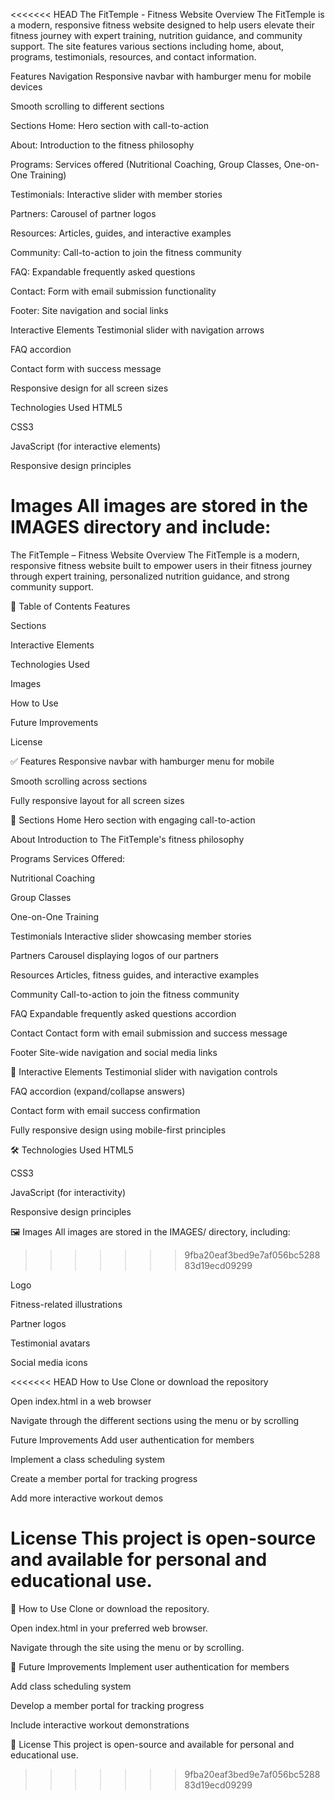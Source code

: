 <<<<<<< HEAD
The FitTemple - Fitness Website Overview The FitTemple is a modern, responsive fitness website designed to help users elevate their fitness journey with expert training, nutrition guidance, and community support. The site features various sections including home, about, programs, testimonials, resources, and contact information.

Features Navigation Responsive navbar with hamburger menu for mobile devices

Smooth scrolling to different sections

Sections Home: Hero section with call-to-action

About: Introduction to the fitness philosophy

Programs: Services offered (Nutritional Coaching, Group Classes, One-on-One Training)

Testimonials: Interactive slider with member stories

Partners: Carousel of partner logos

Resources: Articles, guides, and interactive examples

Community: Call-to-action to join the fitness community

FAQ: Expandable frequently asked questions

Contact: Form with email submission functionality

Footer: Site navigation and social links

Interactive Elements Testimonial slider with navigation arrows

FAQ accordion

Contact form with success message

Responsive design for all screen sizes

Technologies Used HTML5

CSS3

JavaScript (for interactive elements)

Responsive design principles

Images All images are stored in the IMAGES directory and include:
=======
The FitTemple – Fitness Website Overview
The FitTemple is a modern, responsive fitness website built to empower users in their fitness journey through expert training, personalized nutrition guidance, and strong community support.

🔗 Table of Contents
Features

Sections

Interactive Elements

Technologies Used

Images

How to Use

Future Improvements

License

✅ Features
Responsive navbar with hamburger menu for mobile

Smooth scrolling across sections

Fully responsive layout for all screen sizes

📂 Sections
Home
Hero section with engaging call-to-action

About
Introduction to The FitTemple's fitness philosophy

Programs
Services Offered:

Nutritional Coaching

Group Classes

One-on-One Training

Testimonials
Interactive slider showcasing member stories

Partners
Carousel displaying logos of our partners

Resources
Articles, fitness guides, and interactive examples

Community
Call-to-action to join the fitness community

FAQ
Expandable frequently asked questions accordion

Contact
Contact form with email submission and success message

Footer
Site-wide navigation and social media links

🧩 Interactive Elements
Testimonial slider with navigation controls

FAQ accordion (expand/collapse answers)

Contact form with email success confirmation

Fully responsive design using mobile-first principles

🛠️ Technologies Used
HTML5

CSS3

JavaScript (for interactivity)

Responsive design principles

🖼️ Images
All images are stored in the IMAGES/ directory, including:
>>>>>>> 9fba20eaf3bed9e7af056bc528883d19ecd09299

Logo

Fitness-related illustrations

Partner logos

Testimonial avatars

Social media icons

<<<<<<< HEAD
How to Use Clone or download the repository

Open index.html in a web browser

Navigate through the different sections using the menu or by scrolling

Future Improvements Add user authentication for members

Implement a class scheduling system

Create a member portal for tracking progress

Add more interactive workout demos

License This project is open-source and available for personal and educational use.
=======
🚀 How to Use
Clone or download the repository.

Open index.html in your preferred web browser.

Navigate through the site using the menu or by scrolling.

🔮 Future Improvements
Implement user authentication for members

Add class scheduling system

Develop a member portal for tracking progress

Include interactive workout demonstrations

📄 License
This project is open-source and available for personal and educational use.
>>>>>>> 9fba20eaf3bed9e7af056bc528883d19ecd09299
